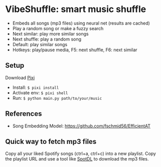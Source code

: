 # VibeShuffle: smart music shuffle

- Embeds all songs (mp3 files) using neural net (results are cached)
- Play a random song or make a fuzzy search
- Next similar: play more similar songs
- Next shuffle: play a random song
- Default: play similar songs
- Hotkeys: play/pause media, F5: next shuffle, F6: next similar

## Setup

Download [Pixi](https://pixi.sh/latest/#installation)

- Install: ```$ pixi install```
- Activate env: ```$ pixi shell```
- Run: ```$ python main.py path/to/your/music```

## References

- Song Embedding Model: <https://github.com/fschmid56/EfficientAT>

## Quick way to fetch mp3 files

Copy all your liked Spotify songs (ctrl+a, ctrl+c) into a new playlist. Copy the playlist URL and use a tool like [SpotDL](https://github.com/spotDL/spotify-downloader) to download the mp3 files.
